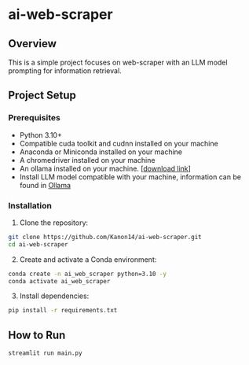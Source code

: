# ai-web-scraper

## Overview
This is a simple project focuses on web-scraper with an LLM model prompting for information retrieval.

## Project Setup
### Prerequisites
- Python 3.10+
- Compatible cuda toolkit and cudnn installed on your machine
- Anaconda or Miniconda installed on your machine
- A chromedriver installed on your machine
- An ollama installed on your machine. [[download link](https://ollama.com/download)]
- Install LLM model compatible with your machine, information can be found in [Ollama](https://github.com/ollama/ollama)

### Installation
1. Clone the repository:
```bash
git clone https://github.com/Kanon14/ai-web-scraper.git
cd ai-web-scraper
```

2. Create and activate a Conda environment:
```bash
conda create -n ai_web_scraper python=3.10 -y
conda activate ai_web_scraper
```

3. Install dependencies:
```bash
pip install -r requirements.txt
```

## How to Run
```bash
streamlit run main.py
```
